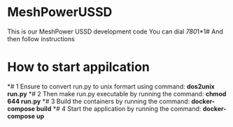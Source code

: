 # MeshPowerUSSD
This is our MeshPower USSD development code
You can dial *780*1*1# 
And then follow instructions

# How to start appilcation
*# 1
Ensure to convert run.py to unix formart using command:
        **dos2unix run.py**
*# 2
Then  make run.py executable by running the command:
        **chmod 644 run.py**
*# 3
Build the containers by running the command:
        **docker-compose build**
*# 4
Start the application by running the command:
        **docker-compose up**
